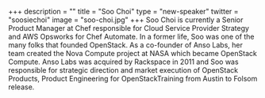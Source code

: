 +++
description = ""
title = "Soo Choi"
type = "new-speaker"
twitter = "soosiechoi"
image = "soo-choi.jpg"
+++
Soo Choi is currently a Senior Product Manager at Chef responsible for Cloud Service Provider Strategy and AWS Opsworks for Chef Automate. In a former life, Soo was one of the many folks that founded OpenStack. As a co-founder of Anso Labs, her team created the Nova Compute project at NASA which became OpenStack Compute. Anso Labs was acquired by Rackspace in 2011 and Soo was responsible for strategic direction and market execution of OpenStack Products, Product Engineering for OpenStackTraining from Austin to Folsom release.